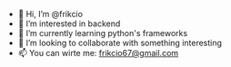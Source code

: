 - 👋 Hi, I’m @frikcio
- 👀 I’m interested in backend 
- 🌱 I’m currently learning python's frameworks
- 💞️ I’m looking to collaborate with something interesting
- 📫 You can wirte me: frikcio67@gmail.com

<!---
frikcio/frikcio is a ✨ special ✨ repository because its `README.md` (this file) appears on your GitHub profile.
You can click the Preview link to take a look at your changes.
--->
